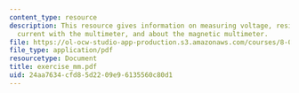 ```yaml
---
content_type: resource
description: This resource gives information on measuring voltage, resistance and
  current with the multimeter, and about the magnetic multimeter.
file: https://ol-ocw-studio-app-production.s3.amazonaws.com/courses/8-01x-physics-i-classical-mechanics-with-an-experimental-focus-fall-2002/24aa7634cfd85d2209e96135560c80d1_exercise_mm.pdf
file_type: application/pdf
resourcetype: Document
title: exercise_mm.pdf
uid: 24aa7634-cfd8-5d22-09e9-6135560c80d1
---
```


